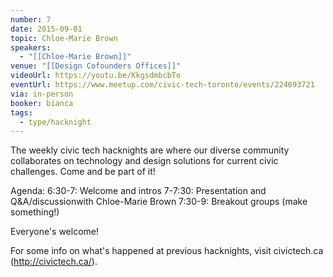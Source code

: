 ```yaml
---
number: 7
date: 2015-09-01
topic: Chloe-Marie Brown
speakers:
  - "[[Chloe-Marie Brown]]"
venue: "[[Design Cofounders Offices]]"
videoUrl: https://youtu.be/KkgsdmbcbTo
eventUrl: https://www.meetup.com/civic-tech-toronto/events/224693721
via: in-person
booker: bianca
tags:
  - type/hacknight
---
```


The weekly civic tech hacknights are where our diverse community collaborates on technology and design solutions for current civic challenges. Come and be part of it!

Agenda:
6:30-7: Welcome and intros
7-7:30: Presentation and Q&A/discussionwith Chloe-Marie Brown
7:30-9: Breakout groups (make something!)

Everyone's welcome!

For some info on what's happened at previous hacknights, visit civictech.ca (http://civictech.ca/).